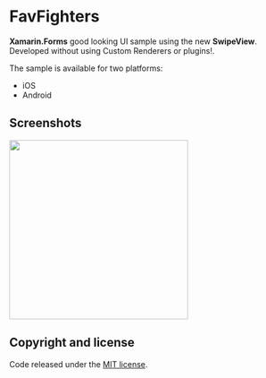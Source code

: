 # FavFighters

**Xamarin.Forms** good looking UI sample using the new **SwipeView**. Developed without using Custom Renderers or plugins!.

The sample is available for two platforms:

- iOS
- Android

## Screenshots

<img src="images/favfighters.gif" Width="320" /> 

## Copyright and license

Code released under the [MIT license](https://opensource.org/licenses/MIT).
